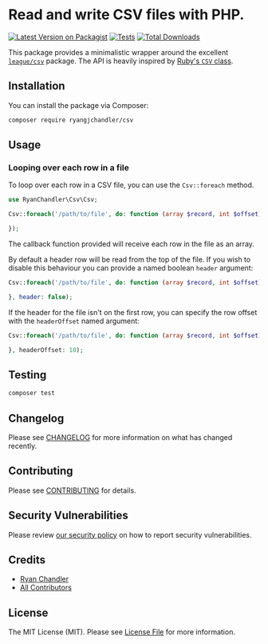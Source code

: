 # Read and write CSV files with PHP.

[![Latest Version on Packagist](https://img.shields.io/packagist/v/ryangjchandler/csv.svg?style=flat-square)](https://packagist.org/packages/ryangjchandler/csv)
[![Tests](https://github.com/ryangjchandler/csv/actions/workflows/run-tests.yml/badge.svg?branch=main)](https://github.com/ryangjchandler/csv/actions/workflows/run-tests.yml)
[![Total Downloads](https://img.shields.io/packagist/dt/ryangjchandler/csv.svg?style=flat-square)](https://packagist.org/packages/ryangjchandler/csv)

This package provides a minimalistic wrapper around the excellent [`league/csv`](https://csv.thephpleague.com/) package. The API is heavily inspired by [Ruby's `CSV` class](https://ruby-doc.org/stdlib-3.0.0/libdoc/csv/rdoc/CSV.html).

## Installation

You can install the package via Composer:

```bash
composer require ryangjchandler/csv
```

## Usage

### Looping over each row in a file

To loop over each row in a CSV file, you can use the `Csv::foreach` method.

```php
use RyanChandler\Csv\Csv;

Csv::foreach('/path/to/file', do: function (array $record, int $offset): void {

});
```

The callback function provided will receive each row in the file as an array.

By default a header row will be read from the top of the file. If you wish to disable this behaviour you can provide a named boolean `header` argument:

```php
Csv::foreach('/path/to/file', do: function (array $record, int $offset): void {

}, header: false);
```

If the header for the file isn't on the first row, you can specify the row offset with the `headerOffset` named argument:

```php
Csv::foreach('/path/to/file', do: function (array $record, int $offset): void {

}, headerOffset: 10);
```

## Testing

```bash
composer test
```

## Changelog

Please see [CHANGELOG](CHANGELOG.md) for more information on what has changed recently.

## Contributing

Please see [CONTRIBUTING](https://github.com/spatie/.github/blob/main/CONTRIBUTING.md) for details.

## Security Vulnerabilities

Please review [our security policy](../../security/policy) on how to report security vulnerabilities.

## Credits

- [Ryan Chandler](https://github.com/ryangjchandler)
- [All Contributors](../../contributors)

## License

The MIT License (MIT). Please see [License File](LICENSE.md) for more information.
